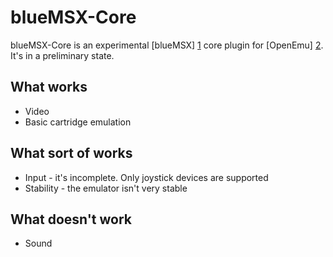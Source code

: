 blueMSX-Core
============

blueMSX-Core is an experimental [blueMSX] [1] core plugin for [OpenEmu] [2]. It's in a preliminary state.

What works
----------

* Video
* Basic cartridge emulation

What sort of works
------------------

* Input - it's incomplete. Only joystick devices are supported
* Stability - the emulator isn't very stable

What doesn't work
-----------------

* Sound

  [1]: http://bluemsx.com
  [2]: https://github.com/OpenEmu/OpenEmu
